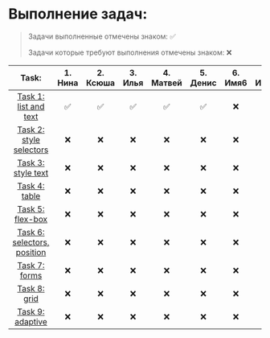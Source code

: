 # Выполнение задач:

> Задачи выполненные отмечены знаком: &#9989;
>
> Задачи которые требуют выполнения отмечены знаком: &#10060;

| Task: | 1. Нина | 2. Ксюша | 3. Илья | 4. Матвей | 5. Денис | 6. Имя6 | 7. Имя7 | 8. Имя8 | 9. Имя9 | 10. Имя10 |
|:-----:|:-------:|:-------:|:-------:|:-------:|:-------:|:-------:|:-------:|:-------:|:-------:|:---------:|
| [Task 1: list and text](https://momaesham.github.io/html-css/dz/1) | ✅ | ✅ | ✅ | ✅ | ✅ | ❌ | ❌ | ❌ | ❌ | ❌ |
| [Task 2: style selectors](https://momaesham.github.io/html-css/dz/2) | ❌ | ❌ | ❌ | ❌ | ❌ | ❌ | ❌ | ❌ | ❌ | ❌ |
| [Task 3: style text](https://momaesham.github.io/html-css/dz/3) | ❌ | ❌ | ❌ | ❌ | ❌ | ❌ | ❌ | ❌ | ❌ | ❌ |
| [Task 4: table](https://momaesham.github.io/html-css/dz/4) | ❌ | ❌ | ❌ | ❌ | ❌ | ❌ | ❌ | ❌ | ❌ | ❌ |
| [Task 5: flex-box](https://momaesham.github.io/html-css/dz/5) | ❌ | ❌ | ❌ | ❌ | ❌ | ❌ | ❌ | ❌ | ❌ | ❌ |
| [Task 6: selectors, position](https://momaesham.github.io/html-css/dz/6) | ❌ | ❌ | ❌ | ❌ | ❌ | ❌ | ❌ | ❌ | ❌ | ❌ |
| [Task 7: forms](https://momaesham.github.io/html-css/dz/7) | ❌ | ❌ | ❌ | ❌ | ❌ | ❌ | ❌ | ❌ | ❌ | ❌ |
| [Task 8: grid](https://momaesham.github.io/html-css/dz/8) | ❌ | ❌ | ❌ | ❌ | ❌ | ❌ | ❌ | ❌ | ❌ | ❌ |
| [Task 9: adaptive](https://momaesham.github.io/html-css/dz/9) | ❌ | ❌ | ❌ | ❌ | ❌ | ❌ | ❌ | ❌ | ❌ | ❌ |




